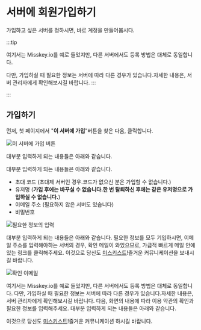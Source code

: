 # 서버에 회원가입하기

가입하고 싶은 서버를 정하시면, 바로 계정을 만들어봅시다.

:::tip

여기서는 Misskey.io를 예로 들었지만, 다른 서버에서도 등록 방법은 대체로 동일합니다.

다만, 가입하실 때 필요한 정보는 서버에 따라 다른 경우가 있습니다.자세한 내용은, 서버 관리자에게 확인해보시길 바랍니다.
:::

:::

## 가입하기

먼저, 첫 페이지에서 "**이 서버에 가입**"버튼을 찾은 다음, 클릭합니다.

![이 서버에 가입 버튼](/img/docs/for-users/onboarding/join-server/1.ja.png)

대부분 입력하게 되는 내용들은 아래와 같습니다.

대부분 입력하게 되는 내용들은 아래와 같습니다.

- 초대 코드 (초대제 서버인 경우.코드가 없으신 분은 가입할 수 없습니다.)
- 유저명 (**가입 후에는 바꾸실 수 없습니다.한 번 탈퇴하신 후에는 같은 유저명으로 가입하실 수 없습니다.**)
- 이메일 주소 (필요하지 않은 서버도 있습니다)
- 비밀번호

![필요한 정보의 입력](/img/docs/for-users/onboarding/join-server/2.ja.png)

대부분 입력하게 되는 내용들은 아래와 같습니다. 필요한 정보를 모두 기입하시면, 이메일 주소를 입력해야하는 서버의 경우, 확인 메일이 와있으므로, 가급적 빠르게 메일 안에 있는 링크를 클릭해주세요. 이것으로 당신도 [미스키스트](../resources/glossary/#미스키스트)!즐거운 커뮤니케이션을 보내시길 바랍니다.

![확인 이메일](/img/docs/for-users/onboarding/join-server/3.ja.png)

여기서는 Misskey.io를 예로 들었지만, 다른 서버에서도 등록 방법은 대체로 동일합니다. 다만, 가입하실 때 필요한 정보는 서버에 따라 다른 경우가 있습니다.자세한 내용은, 서버 관리자에게 확인해보시길 바랍니다. 다음, 화면의 내용에 따라 이용 약관의 확인과 필요한 정보를 입력해주세요. 대부분 입력하게 되는 내용들은 아래와 같습니다.

이것으로 당신도 [미스키스트](../resources/glossary/#미스키스트)!즐거운 커뮤니케이션 하시길 바랍니다.
